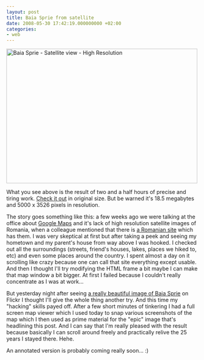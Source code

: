 ```yaml
---
layout: post
title: Baia Sprie from satellite
date: 2008-05-30 17:42:19.000000000 +02:00
categories:
- web
---
```

<a href="http://www.flickr.com/photos/janos/2536485692/"><img src="http://farm4.static.flickr.com/3281/2536485692_08ecbc727c.jpg" width="500" height="353" border="0" alt="Baia Sprie - Satellite view - High Resolution" class="image"/></a>

What you see above is the result of two and a half hours of precise and tiring work. <a href="http://farm4.static.flickr.com/3281/2536485692_f4a8e4d7c4_o_d.jpg">Check it out</a> in original size. But be warned it's 18.5 megabytes and 5000 x 3526 pixels in resolution.

The story goes something like this: a few weeks ago we were talking at the office about <a href="http://maps.google.com">Google Maps</a> and it's lack of high resolution satellite images of Romania, when a colleague mentioned that there is <a href="http://www.ancpi.ro">a Romanian site</a> which has them. I was very skeptical at first but after taking a peek and seeing my hometown and my parent's house from way above I was hooked. I checked out all the surroundings (streets, friend's houses, lakes, places we hiked to, etc) and even some places around the country. I spent almost a day on it scrolling like crazy because one can call that site everything except usable. And then I thought I'll try modifying the HTML frame a bit maybe I can make that map window a bit bigger. At first I failed because I couldn't really concentrate as I was at work...

But yesterday night after seeing <a href="http://www.flickr.com/photos/akela_td/2533392283/">a really beautiful image of Baia Sprie</a> on Flickr I thought I'll give the whole thing another try. And this time my "hacking" skills payed off. After a few short minutes of tinkering I had a full screen map viewer which I used today to snap various screenshots of the map which I then used as prime material for the "epic" image that's headlining this post. And I can say that I'm really pleased with the result because basically I can scroll around freely and practically relive the 25 years I stayed there. Hehe.

An annotated version is probably coming really soon... :)
